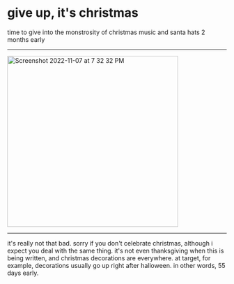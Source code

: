 # give up, it's christmas
time to give into the monstrosity of christmas music and santa hats 2 months early

---
<img width="392" alt="Screenshot 2022-11-07 at 7 32 32 PM" src="https://user-images.githubusercontent.com/86856959/200468852-8ce6ad4d-51a7-4678-8482-8f5bb6d9e4c9.png">

---
it's really not that bad. sorry if you don't celebrate christmas, although i expect you deal with the same thing. it's not even thanksgiving when this is being written, and christmas decorations are everywhere. at target, for example, decorations usually go up right after halloween. in other words, 55 days early.

